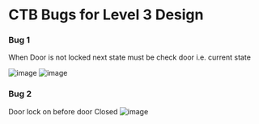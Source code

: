 # CTB Bugs for Level 3 Design

### Bug 1 
When Door is not locked next state must be check door i.e. current state

![image](https://user-images.githubusercontent.com/92450677/182025902-4671f3c2-770b-4f03-9dda-b3d107d590a3.png)
![image](https://user-images.githubusercontent.com/92450677/182025940-05cadc68-a67d-432a-87bc-d51ee88cfa4b.png)

### Bug 2
Door lock on before door Closed
![image](https://user-images.githubusercontent.com/92450677/182026280-2f64855d-6119-43a2-833d-9dcba68b33a0.png)
